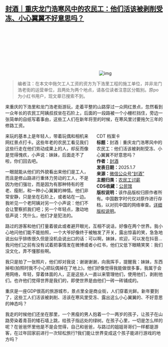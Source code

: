 <!--1736283163000-->
[封酒｜重庆龙门浩寒风中的农民工：他们活该被剥削受冻、小心翼翼不好意思吗？](https://chinadigitaltimes.net/chinese/714747.html)
------

<p><img decoding="async" src="data:image/svg+xml,%3Csvg%20xmlns='http://www.w3.org/2000/svg'%20viewBox='0%200%200%200'%3E%3C/svg%3E" alt="img" data-lazy-src="https://chinadigitaltimes.net/chinese/files/2025/01/post-714747-677d88e93178a."><noscript><img decoding="async" src="https://chinadigitaltimes.net/chinese/files/2025/01/post-714747-677d88e93178a." alt="img"></noscript></p><blockquote><p>编者注：在本文中拖欠工人工资的资方为下浩里工程的施工单位，并非龙门浩老街的运营单位，且两处为两个地点，请各位读者注意区分甄别。原po为小红书用户，现文章已搜索不到。</p></blockquote><p>来重庆的下浩里和龙门浩老街游玩，走着平整的山路穿过一众网红景点，忽然看到一众年长的农民工阿姨叔叔坐在石阶上，后面的一段路被一个小栅栏挡住，旁边一张简单的自纸写着事由，这些工人们在新年将至的时候，在寒风里讨要拖欠三年的修路工资。</p><div style="width:42%;float:right;padding-left:20px"><div class="su-spoiler su-spoiler-style-fancy su-spoiler-icon-chevron-circle" data-scroll-offset="0" data-anchor-in-url="no"><div class="su-spoiler-title" tabindex="0" role="button"><span class="su-spoiler-icon"></span>CDT 档案卡</div><div class="su-spoiler-content su-u-clearfix su-u-trim"><strong>标题：</strong>封酒｜重庆龙门浩寒风中的农民工：他们活该被剥削受冻、小心翼翼不好意思吗？<br><strong>作者：</strong><a href="https://chinadigitaltimes.net/space/封酒" target="_blank">封酒</a><br><strong>发表日期：</strong>2025.1.7<br><strong>来源：</strong><a href="https://web.archive.org/web/20250107200350/https://mp.weixin.qq.com/s/RZdP2MbTqxeRbQIt8vLskg" target="_blank">微信公众号“封酒”</a><br><strong>主题归类：</strong><a href="https://chinadigitaltimes.net/space/农民工讨薪" target="_blank">农民工讨薪</a><br><strong>CDS收藏：</strong><a href="https://chinadigitaltimes.net/space/%E5%85%AC%E6%B0%91%E9%A6%86" target="_blank" rel="noopener">公民馆</a><br><strong>版权说明：</strong>该作品版权归原作者所有。中国数字时代仅对原作进行存档，以对抗中国的网络审查。<a href="https://chinadigitaltimes.net/chinese/copyright">详细版权说明</a>。</div></div></div><p>来玩的基本上是年轻人，带着玩偶和相机来网红景点打卡。这些年老的农民工看见我们这些行走在他们劳动成果上的人，却反而像是觉得愧疚，小声说：妹妹，后面走不了啦，你们回去吧。</p><p>一眼就能从他们的外貌看出来他们是工人，而且是修山路进行重体力劳动的工人，不是因为他们强壮，而是因为有那种特有的苍老、瘦削，和一种小心翼翼的神情。他们非常安静，只是坐在石阶上，或者站在一边。我听见一个老阿姨对另一个小声说：他们不会让警察抓我们吧；另一个年轻点，激动地低声说：凭什么，他们才是犯法的。</p><p>路过的游客和他们打量着彼此或者避开眼光，互相不说话，好像在两个世界。我小心地问他们能不能拍照，一个大爷好像终于被触发了开关，露出惊喜的笑，急急地说出似乎排练很久但是没机会说出口的话：可以啊，妹妹，欢迎，可以发在抖音…我问他们之前有没有试着把事情发在微博或者小红书，他们又低下眼睛笑笑：我们没文化，弄不懂那些啊。</p><p>我只是拍了一张照片，他们却对我说：谢谢谢谢，向我挥手，提醒我：妹妹，东西掉啦(拍照时我不小心把玩偶掉在了地上)。他们好像觉得我能做很多事，我属于会用网络，年轻，穿着体面的人，正是这些人一直以来管理他们，使用他们，剥削他们。也许他们觉得世界是我们的，即使世界是由他们一砖一砖铺成的。</p><p>重庆是一座GDP很高的旅游城市，景点里全是商业街，人们穿着光鲜。新年要到了，这些工人们活该被剥削、活该在寒风里受冻、露出这么小心翼翼的、不好意思的神态吗？</p><p>我走的时候他们还坐在那里，一个黑瘦的男人抱着一个一两岁的孩子，让孩子在山路旁染着青苔的矮石墙上跳，给孩子指远处的绿树。在孩子心里，一切是怎么样的呢？在爸爸怀里他是不是会觉得，自己和爸爸，与路过的姐姐哥哥们一样都是游客，在过年回家前进行一次轻松旅行?我们能让世界变成这个孩子能进行游戏的地方吗？</p><div class="addtoany_share_save_container addtoany_content addtoany_content_bottom"><div class="a2a_kit a2a_kit_size_32 addtoany_list" data-a2a-url="https://chinadigitaltimes.net/chinese/714747.html" data-a2a-title="封酒｜重庆龙门浩寒风中的农民工：他们活该被剥削受冻、小心翼翼不好意思吗？"><a class="a2a_button_facebook" href="https://www.addtoany.com/add_to/facebook?linkurl=https%3A%2F%2Fchinadigitaltimes.net%2Fchinese%2F714747.html&amp;linkname=%E5%B0%81%E9%85%92%EF%BD%9C%E9%87%8D%E5%BA%86%E9%BE%99%E9%97%A8%E6%B5%A9%E5%AF%92%E9%A3%8E%E4%B8%AD%E7%9A%84%E5%86%9C%E6%B0%91%E5%B7%A5%EF%BC%9A%E4%BB%96%E4%BB%AC%E6%B4%BB%E8%AF%A5%E8%A2%AB%E5%89%A5%E5%89%8A%E5%8F%97%E5%86%BB%E3%80%81%E5%B0%8F%E5%BF%83%E7%BF%BC%E7%BF%BC%E4%B8%8D%E5%A5%BD%E6%84%8F%E6%80%9D%E5%90%97%EF%BC%9F" title="Facebook" rel="nofollow noopener" target="_blank"></a><a class="a2a_button_twitter" href="https://www.addtoany.com/add_to/twitter?linkurl=https%3A%2F%2Fchinadigitaltimes.net%2Fchinese%2F714747.html&amp;linkname=%E5%B0%81%E9%85%92%EF%BD%9C%E9%87%8D%E5%BA%86%E9%BE%99%E9%97%A8%E6%B5%A9%E5%AF%92%E9%A3%8E%E4%B8%AD%E7%9A%84%E5%86%9C%E6%B0%91%E5%B7%A5%EF%BC%9A%E4%BB%96%E4%BB%AC%E6%B4%BB%E8%AF%A5%E8%A2%AB%E5%89%A5%E5%89%8A%E5%8F%97%E5%86%BB%E3%80%81%E5%B0%8F%E5%BF%83%E7%BF%BC%E7%BF%BC%E4%B8%8D%E5%A5%BD%E6%84%8F%E6%80%9D%E5%90%97%EF%BC%9F" title="Twitter" rel="nofollow noopener" target="_blank"></a><a class="a2a_button_telegram" href="https://www.addtoany.com/add_to/telegram?linkurl=https%3A%2F%2Fchinadigitaltimes.net%2Fchinese%2F714747.html&amp;linkname=%E5%B0%81%E9%85%92%EF%BD%9C%E9%87%8D%E5%BA%86%E9%BE%99%E9%97%A8%E6%B5%A9%E5%AF%92%E9%A3%8E%E4%B8%AD%E7%9A%84%E5%86%9C%E6%B0%91%E5%B7%A5%EF%BC%9A%E4%BB%96%E4%BB%AC%E6%B4%BB%E8%AF%A5%E8%A2%AB%E5%89%A5%E5%89%8A%E5%8F%97%E5%86%BB%E3%80%81%E5%B0%8F%E5%BF%83%E7%BF%BC%E7%BF%BC%E4%B8%8D%E5%A5%BD%E6%84%8F%E6%80%9D%E5%90%97%EF%BC%9F" title="Telegram" rel="nofollow noopener" target="_blank"></a><a class="a2a_button_reddit" href="https://www.addtoany.com/add_to/reddit?linkurl=https%3A%2F%2Fchinadigitaltimes.net%2Fchinese%2F714747.html&amp;linkname=%E5%B0%81%E9%85%92%EF%BD%9C%E9%87%8D%E5%BA%86%E9%BE%99%E9%97%A8%E6%B5%A9%E5%AF%92%E9%A3%8E%E4%B8%AD%E7%9A%84%E5%86%9C%E6%B0%91%E5%B7%A5%EF%BC%9A%E4%BB%96%E4%BB%AC%E6%B4%BB%E8%AF%A5%E8%A2%AB%E5%89%A5%E5%89%8A%E5%8F%97%E5%86%BB%E3%80%81%E5%B0%8F%E5%BF%83%E7%BF%BC%E7%BF%BC%E4%B8%8D%E5%A5%BD%E6%84%8F%E6%80%9D%E5%90%97%EF%BC%9F" title="Reddit" rel="nofollow noopener" target="_blank"></a><a class="a2a_button_whatsapp" href="https://www.addtoany.com/add_to/whatsapp?linkurl=https%3A%2F%2Fchinadigitaltimes.net%2Fchinese%2F714747.html&amp;linkname=%E5%B0%81%E9%85%92%EF%BD%9C%E9%87%8D%E5%BA%86%E9%BE%99%E9%97%A8%E6%B5%A9%E5%AF%92%E9%A3%8E%E4%B8%AD%E7%9A%84%E5%86%9C%E6%B0%91%E5%B7%A5%EF%BC%9A%E4%BB%96%E4%BB%AC%E6%B4%BB%E8%AF%A5%E8%A2%AB%E5%89%A5%E5%89%8A%E5%8F%97%E5%86%BB%E3%80%81%E5%B0%8F%E5%BF%83%E7%BF%BC%E7%BF%BC%E4%B8%8D%E5%A5%BD%E6%84%8F%E6%80%9D%E5%90%97%EF%BC%9F" title="WhatsApp" rel="nofollow noopener" target="_blank"></a><a class="a2a_button_email" href="https://www.addtoany.com/add_to/email?linkurl=https%3A%2F%2Fchinadigitaltimes.net%2Fchinese%2F714747.html&amp;linkname=%E5%B0%81%E9%85%92%EF%BD%9C%E9%87%8D%E5%BA%86%E9%BE%99%E9%97%A8%E6%B5%A9%E5%AF%92%E9%A3%8E%E4%B8%AD%E7%9A%84%E5%86%9C%E6%B0%91%E5%B7%A5%EF%BC%9A%E4%BB%96%E4%BB%AC%E6%B4%BB%E8%AF%A5%E8%A2%AB%E5%89%A5%E5%89%8A%E5%8F%97%E5%86%BB%E3%80%81%E5%B0%8F%E5%BF%83%E7%BF%BC%E7%BF%BC%E4%B8%8D%E5%A5%BD%E6%84%8F%E6%80%9D%E5%90%97%EF%BC%9F" title="Email" rel="nofollow noopener" target="_blank"></a><a class="a2a_button_copy_link" href="https://www.addtoany.com/add_to/copy_link?linkurl=https%3A%2F%2Fchinadigitaltimes.net%2Fchinese%2F714747.html&amp;linkname=%E5%B0%81%E9%85%92%EF%BD%9C%E9%87%8D%E5%BA%86%E9%BE%99%E9%97%A8%E6%B5%A9%E5%AF%92%E9%A3%8E%E4%B8%AD%E7%9A%84%E5%86%9C%E6%B0%91%E5%B7%A5%EF%BC%9A%E4%BB%96%E4%BB%AC%E6%B4%BB%E8%AF%A5%E8%A2%AB%E5%89%A5%E5%89%8A%E5%8F%97%E5%86%BB%E3%80%81%E5%B0%8F%E5%BF%83%E7%BF%BC%E7%BF%BC%E4%B8%8D%E5%A5%BD%E6%84%8F%E6%80%9D%E5%90%97%EF%BC%9F" title="Copy Link" rel="nofollow noopener" target="_blank"></a><a class="a2a_dd addtoany_share_save addtoany_share" href="https://www.addtoany.com/share"></a></div></div>
